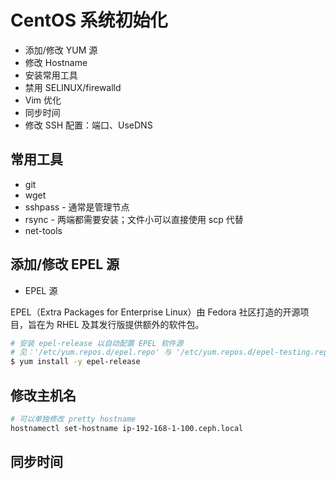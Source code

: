 # CentOS 系统初始化

* 添加/修改 YUM 源
* 修改 Hostname
* 安装常用工具
* 禁用 SELINUX/firewalld
* Vim 优化
* 同步时间
* 修改 SSH 配置：端口、UseDNS

## 常用工具

* git
* wget
* sshpass - 通常是管理节点
* rsync - 两端都需要安装；文件小可以直接使用 scp 代替
* net-tools

## 添加/修改 EPEL 源

* EPEL 源

EPEL（Extra Packages for Enterprise Linux）由 Fedora 社区打造的开源项目，旨在为 RHEL 及其发行版提供额外的软件包。

```sh
# 安装 epel-release 以自动配置 EPEL 软件源
# 见：'/etc/yum.repos.d/epel.repo' 与 '/etc/yum.repos.d/epel-testing.repo'
$ yum install -y epel-release
```

## 修改主机名

```sh
# 可以单独修改 pretty hostname
hostnamectl set-hostname ip-192-168-1-100.ceph.local
```

## 同步时间